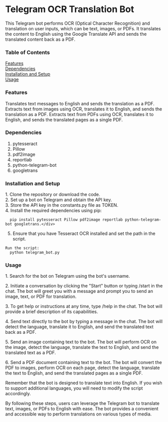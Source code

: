 <h1>Telegram OCR Translation Bot</h1>

This Telegram bot performs OCR (Optical Character Recognition) and translation on user inputs, which can be text, images, or PDFs. It translates the content to English using the Google Translate API and sends the translated content back as a PDF.

<h3>Table of Contents</h3>

<div style="display: flex; flex-direction: column; margin-right: 10px">
  <div><a href="features">Features</a></div>
  <div><a href="">Dependencies</a></div>
  <div><a href="">Installation and Setup</a></div>
  <div><a href="">Usage</a></div>
 </div>
<h3 id="features">Features</h3>

Translates text messages to English and sends the translation as a PDF.
Extracts text from images using OCR, translates it to English, and sends the translation as a PDF.
Extracts text from PDFs using OCR, translates it to English, and sends the translated pages as a single PDF.

<h3>Dependencies</h3>

<ol>
  <li>pytesseract</li>
  <li>Pillow</li>
  <li>pdf2image</li>
  <li>reportlab</li>
  <li>python-telegram-bot</li>
  <li>googletrans</li>
</ol>

<h3>Installation and Setup</h3>

<div>
  <div>1. Clone the repository or download the code.</div>
  <div>2. Set up a bot on Telegram and obtain the API key.</div>
  <div>3. Store the API key in the constants.py file as TOKEN.</div>
   <div>4. Install the required dependencies using pip:
     
      pip install pytesseract Pillow pdf2image reportlab python-telegram-bot googletrans.</div>
  
  5. Ensure that you have Tesseract OCR installed and set the path in the script.
      
    Run the script:
      python telegram_bot.py
  </div>
<h3>Usage</h3>

<p>1. Search for the bot on Telegram using the bot's username.</p>
<p>2. Initiate a conversation by clicking the "Start" button or typing /start in the chat. The bot will greet you with a message and prompt you to send an image, text, or PDF for translation.</p>
<p>3. To get help or instructions at any time, type /help in the chat. The bot will provide a brief description of its capabilities.
<p>4. Send text directly to the bot by typing a message in the chat. The bot will detect the language, translate it to English, and send the translated text back as a PDF.</p>
<p>5. Send an image containing text to the bot. The bot will perform OCR on the image, detect the language, translate the text to English, and send the translated text as a PDF.</p>
<p>6. Send a PDF document containing text to the bot. The bot will convert the PDF to images, perform OCR on each page, detect the language, translate the text to English, and send the translated pages as a single PDF.</p>

  Remember that the bot is designed to translate text into English. If you wish to support additional languages, you will need to modify the script accordingly.

By following these steps, users can leverage the Telegram bot to translate text, images, or PDFs to English with ease. The bot provides a convenient and accessible way to perform translations on various types of media.



